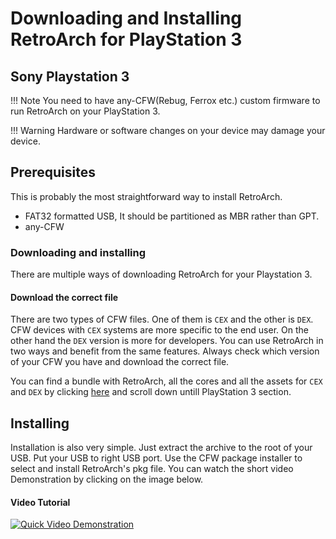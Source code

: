 # Downloading and Installing RetroArch for PlayStation 3

## Sony Playstation 3

!!! Note 
	You need to have any-CFW(Rebug, Ferrox etc.) custom firmware to run RetroArch on your PlayStation 3.

!!! Warning
    Hardware or software changes on your device may damage your device.

## Prerequisites

This is probably the most straightforward way to install RetroArch.

- FAT32 formatted USB, It should be partitioned as MBR rather than GPT.
- any-CFW

### Downloading and installing

There are multiple ways of downloading RetroArch for your Playstation 3.

#### Download the correct file

There are two types of CFW files. One of them is `CEX` and the other is `DEX`. CFW devices with `CEX` systems are more specific to the end user. On the other hand the `DEX` version is more for developers. You can use RetroArch in two ways and benefit from the same features. Always check which version of your CFW you have and download the correct file.

You can find a bundle with RetroArch, all the cores and all the assets for `CEX` and `DEX` by clicking [here](https://www.retroarch.com/index.php?page=platforms) and scroll down untill PlayStation 3 section. 

## Installing

Installation is also very simple. Just extract the archive to the root of your USB. Put your USB to right USB port. Use the CFW package installer to select and install RetroArch's pkg file. You can watch the short video Demonstration by clicking on the image below.

#### Video Tutorial

[![Quick Video Demonstration](http://img.youtube.com/vi/8O-jcykRX6w/0.jpg)](http://www.youtube.com/watch?v=8O-jcykRX6w)
